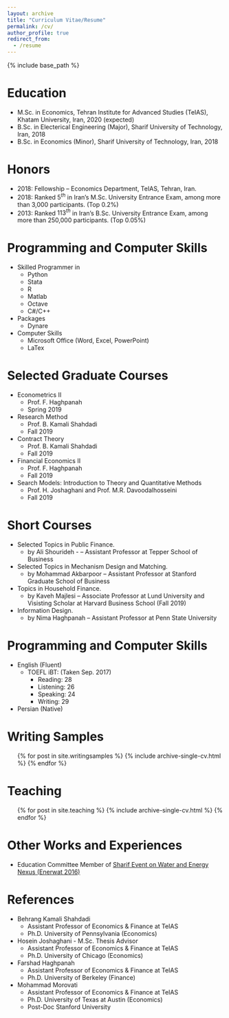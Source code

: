```yaml
---
layout: archive
title: "Curriculum Vitae/Resume"
permalink: /cv/
author_profile: true
redirect_from:
  - /resume
---
```


{% include base_path %}

Education
======
* M.Sc. in Economics, Tehran Institute for Advanced Studies (TeIAS), Khatam University, Iran, 2020 (expected)
* B.Sc. in Electerical Engineering (Major), Sharif University of Technology, Iran, 2018
* B.Sc. in Economics (Minor), Sharif University of Technology, Iran, 2018

Honors
======
* 2018: Fellowship – Economics Department, TeIAS, Tehran, Iran.
* 2018: Ranked $5^{th}$ in Iran’s M.Sc. University Entrance Exam, among more than 3,000 participants. (Top 0.2%)
* 2013: Ranked $113^{th}$ in Iran’s B.Sc. University Entrance Exam, among more than 250,000 participants. (Top 0.05%)
  
Programming and Computer Skills
======
* Skilled Programmer in
  * Python
  * Stata
  * R
  * Matlab
  * Octave
  * C#/C++
* Packages
  * Dynare
* Computer Skills
  * Microsoft Office (Word, Excel, PowerPoint)
  * LaTex

Selected Graduate Courses
======
* Econometrics II
  * Prof. F. Haghpanah
  * Spring 2019
* Research Method
  * Prof. B. Kamali Shahdadi
  * Fall 2019
* Contract Theory
  * Prof. B. Kamali Shahdadi
  * Fall 2019
* Financial Economics II
  * Prof. F. Haghpanah
  * Fall 2019
* Search Models: Introduction to Theory and Quantitative Methods
  * Prof. H. Joshaghani and Prof. M.R. Davoodalhosseini
  * Fall 2019

Short Courses
======
* Selected Topics in Public Finance.
  * by Ali Shourideh - – Assistant Professor at Tepper School of Business
* Selected Topics in Mechanism Design and Matching.
  * by Mohammad Akbarpoor – Assistant Professor at Stanford Graduate School of Business
* Topics in Household Finance.
  * by Kaveh Majlesi – Associate Professor at Lund University and Visisting Scholar at Harvard Business School (Fall 2019)
* Information Design.
  * by Nima Haghpanah – Assistant Professor at Penn State University

Programming and Computer Skills
======
* English (Fluent)
  * TOEFL iBT: (Taken Sep. 2017)
    * Reading: 28
    * Listening: 26
    * Speaking: 24
    * Writing: 29
* Persian (Native)

Writing Samples
======
  <ul>{% for post in site.writingsamples %}
    {% include archive-single-cv.html %}
  {% endfor %}</ul>
  
  
Teaching
======
  <ul>{% for post in site.teaching %}
    {% include archive-single-cv.html %}
  {% endfor %}</ul>
  
Other Works and Experiences
======
* Education Committee Member of <a href="http://enerwat.sharif.ir/?lang=en" target="_blank" rel="noopener noreferrer">Sharif Event on Water and Energy Nexus (Enerwat 2016)</a>

References
======
* Behrang Kamali Shahdadi 
  * Assistant Professor of Economics & Finance at TeIAS
  * Ph.D. University of Pennsylvania (Economics)
* Hosein Joshaghani - M.Sc. Thesis Advisor
  * Assistant Professor of Economics & Finance at TeIAS
  * Ph.D. University of Chicago (Economics)
* Farshad Haghpanah
  * Assistant Professor of Economics & Finance at TeIAS
  * Ph.D. University of Berkeley (Finance)
* Mohammad Morovati
  * Assistant Professor of Economics & Finance at TeIAS
  * Ph.D. University of Texas at Austin (Economics)
  * Post-Doc Stanford University
